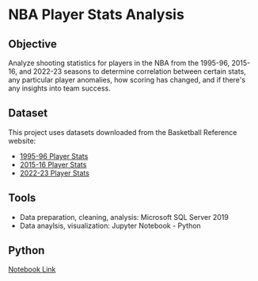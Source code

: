 # NBA Player Stats Analysis
## Objective
Analyze shooting statistics for players in the NBA from the 1995-96, 2015-16, and 2022-23 seasons to determine correlation between certain stats, any particular player anomalies, how scoring has changed, and if there's any insights into team success.

## Dataset
This project uses datasets downloaded from the Basketball Reference website:
* [1995-96 Player Stats](https://www.basketball-reference.com/leagues/NBA_1996_totals.html)
* [2015-16 Player Stats](https://www.basketball-reference.com/leagues/NBA_2016_per_game.html)
* [2022-23 Player Stats](https://www.basketball-reference.com/leagues/NBA_2023_totals.html)

## Tools
* Data preparation, cleaning, analysis:  Microsoft SQL Server 2019
* Data anaylsis, visualization: Jupyter Notebook - Python

## Python
[Notebook Link](https://github.com/mraibon/NBAPlayerAnalysis/blob/630bdf381b028fea0fd8a2b1bd91b0d820238bff/NBA%20Player%20Shooting%20Statistics%20Analysis.ipynb)

